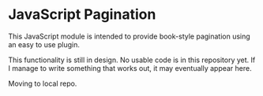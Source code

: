 # JavaScript Pagination

This JavaScript module is intended to provide book-style pagination
using an easy to use plugin.

This functionality is still in design. No usable code is in this
repository yet. If I manage to write something that works out, it may
eventually appear here.

Moving to local repo.
